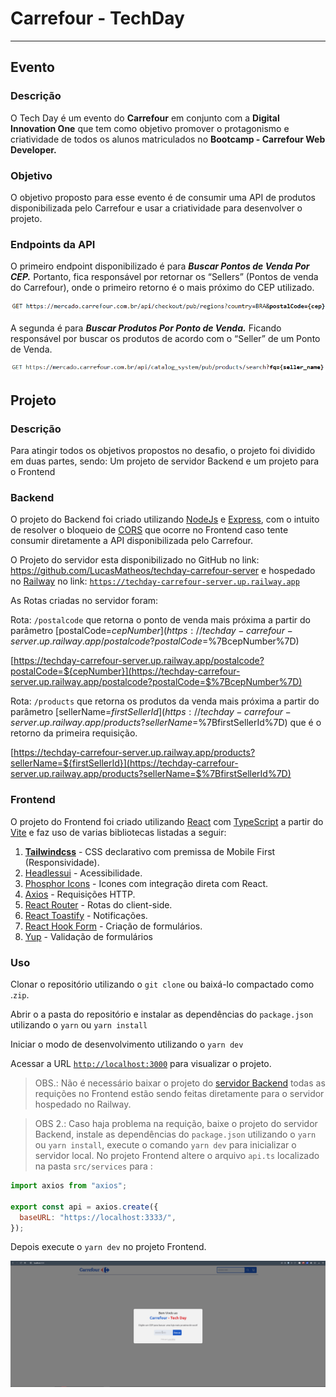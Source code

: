 # Carrefour - TechDay

---

## Evento

### Descrição

 

O Tech Day é um evento do **Carrefour** em conjunto com a **Digital Innovation One** que tem como objetivo promover o protagonismo e criatividade de todos os alunos matriculados no **Bootcamp - Carrefour Web Developer.**

### Objetivo

O objetivo proposto para esse evento é de consumir uma API de produtos disponibilizada pelo Carrefour e usar a criatividade para desenvolver o projeto.

### Endpoints da API

O primeiro endpoint disponibilizado é para ***Buscar Pontos de Venda Por CEP.***  Portanto, fica responsável por retornar os “Sellers” (Pontos de venda do Carrefour), onde o primeiro retorno é o mais próximo do CEP utilizado.

![Untitled](Carrefour%20-%20TechDay%205715276e3ec6420a80f15351a2dfae90/Untitled.png)

A segunda é para ***Buscar Produtos Por Ponto de Venda.*** Ficando responsável por buscar os produtos de acordo com o “Seller” de um Ponto de Venda.

![Untitled](Carrefour%20-%20TechDay%205715276e3ec6420a80f15351a2dfae90/Untitled%201.png)

## Projeto

### Descrição

Para atingir todos os objetivos propostos no desafio, o projeto foi dividido em duas partes, sendo: Um projeto de servidor Backend e um projeto para o Frontend

### Backend

O projeto do Backend foi criado utilizando [NodeJs](https://nodejs.dev) e [Express](https://expressjs.com/pt-br/), com o intuito de resolver o bloqueio de [CORS](https://developer.mozilla.org/pt-BR/docs/Web/HTTP/CORS) que ocorre no Frontend caso tente consumir diretamente a API disponibilizada pelo Carrefour.

O Projeto do servidor esta disponibilizado no GitHub no link:  https://github.com/LucasMatheos/techday-carrefour-server e hospedado no [Railway](https://railway.app) no link: [`https://techday-carrefour-server.up.railway.app`](https://techday-carrefour-server.up.railway.app/)

As Rotas criadas no servidor foram:

Rota: `/postalcode` que retorna o ponto de venda mais próxima a partir do parâmetro  [postalCode=${cepNumber}](https://techday-carrefour-server.up.railway.app/postalcode?postalCode=$%7BcepNumber%7D)

[https://techday-carrefour-server.up.railway.app/postalcode?postalCode=${cepNumber}](https://techday-carrefour-server.up.railway.app/postalcode?postalCode=$%7BcepNumber%7D)

Rota: `/products` que retorna os produtos da venda mais  próxima a partir do parâmetro  [sellerName=${firstSellerId}](https://techday-carrefour-server.up.railway.app/products?sellerName=$%7BfirstSellerId%7D) que é o retorno da primeira requisição.

[https://techday-carrefour-server.up.railway.app/products?sellerName=${firstSellerId}](https://techday-carrefour-server.up.railway.app/products?sellerName=$%7BfirstSellerId%7D)

### Frontend

O projeto do Frontend foi criado utilizando [React](https://pt-br.reactjs.org) com [TypeScript](https://www.typescriptlang.org) a partir do [Vite](http://vitejs.dev) e faz uso de varias bibliotecas listadas a seguir:

1. ****[Tailwindcss](https://tailwindcss.com)**** - CSS declarativo com premissa de Mobile First (Responsividade).
2. [Headlessui](https://headlessui.dev) - Acessibilidade.
3. [Phosphor Icons](https://phosphoricons.com) - Icones com integração direta com React.
4. [Axios](https://axios-http.com/ptbr/) - Requisições HTTP.
5. [React Router](https://reactrouter.com) - Rotas do client-side.
6. [React Toastify](https://fkhadra.github.io/react-toastify/introduction) - Notificações.
7. [React Hook Form](https://react-hook-form.com) - Criação de formulários.
8. [Yup](https://github.com/jquense/yup) - Validação de formulários 

### Uso

Clonar o repositório utilizando o `git clone` ou baixá-lo compactado como .`zip`.

Abrir o a pasta do repositório e instalar as dependências do `package.json` utilizando o `yarn` ou `yarn install`

Iniciar o modo de desenvolvimento utilizando o `yarn dev`

Acessar a URL [`http://localhost:3000`](http://localhost:3000/) para visualizar o projeto.

>OBS.: Não é necessário baixar o projeto do [servidor Backend](https://github.com/LucasMatheos/techday-carrefour-server) todas as requições no Frontend estão sendo feitas diretamente para o servidor hospedado no Railway.

>OBS 2.: Caso haja problema na requição, baixe o projeto do servidor Backend, instale as dependências do `package.json` utilizando o `yarn` ou `yarn install`, execute o comando `yarn dev` para inicializar o servidor local. No projeto Frontend altere o  arquivo `api.ts` localizado na pasta `src/services` para : 

```jsx
import axios from "axios";

export const api = axios.create({
  baseURL: "https://localhost:3333/",
});
```

Depois execute o `yarn dev` no projeto Frontend.

![carrefour-techday.gif](Carrefour%20-%20TechDay%205715276e3ec6420a80f15351a2dfae90/carrefour-techday.gif)

